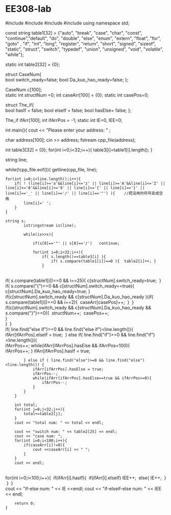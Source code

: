 # EE308-lab

#include <iostream>
#include <string>
#include <fstream>
#include <sstream>
using namespace std;

const string table1[32] = {"auto", "break",	"case",	"char",	"const", "continue","default",	"do",
                            "double",	"else",	"enum",	"extern", "float", "for", "goto" , "if",
                            "int",	"long",	"register",	"return", "short", "signed", "sizeof", "static",
                            "struct",	"switch",	"typedef",	"union", "unsigned", "void", "volatile", "while"};

static int table2[32] = {0};

struct CaseNum{           
	bool switch_ready=false; 
	bool Da_kuo_hao_ready=false; 
};

CaseNum c[100];        
static int structNum =0; 
int caseArr[100] = {0}; 
static int casePos=0;

struct The_if{           
    bool hasIf = false;
	bool elseIf = false;
	bool hasElse= false;
};

The_if ifArr[100];
int ifArrPos = -1;
static int IE=0, IEE=0; 



int main(){
cout << "Please enter your address: " ;

char address[100];
cin >> address;
fstream cpp_file(address); 

int table3[32] = {0};
for(int i=0;i<32;i++){
	table3[i]=table1[i].length(); 
}

string line;

while(!cpp_file.eof()){
			getline(cpp_file, line); 
	

	for(int i=0;i<line.length();i++){
		if( ! (line[i]>='a'&&line[i]<='z' || line[i]>='A'&&line[i]<='Z' || line[i]>='0'&&line[i]<='9' || line[i]=='{' || line[i]=='}' || line[i]=='_' || line[i]=='/' || line[i]=='"') ){    //把没用的符号变成空格 
		    line[i]=' ';	
		}
	} 
	
	string s;
			istringstream is(line);      
			
			while(is>>s){
				
				if(s[0]=='"' || s[0]=='/')   continue;
				
				for(int i=0;i<32;i++){
					if( s.length()==table3[i] ){
						if( s.compare(table1[i])==0 ){	table2[i]++; }   
					}


​					
​					if( s.compare(table1[i])==0 && i==25){
​						c[structNum].switch_ready=true;
​					}
​					if( s.compare("{")==0 && c[structNum].switch_ready==true){
​						c[structNum].Da_kuo_hao_ready=true;
​					}
​					
​					if(c[structNum].switch_ready && c[structNum].Da_kuo_hao_ready ){
​						if( s.compare(table1[i])==0 && i==2){
​							caseArr[casePos]++;
​						}
​					}
​					
​					if(c[structNum].switch_ready && c[structNum].Da_kuo_hao_ready && s.compare("}")==0){
​						structNum++;
​						casePos++;	
​					}	
​				} 
​			}		
​			if( line.find("else if")>=0 && line.find("else if")<line.length()){
​				ifArr[ifArrPos].elseIf = true;
​			} else if( line.find("if")>=0 && line.find("if")<line.length()){
​			
			    ifArrPos++;
				while(ifArr[ifArrPos].hasElse && ifArrPos<100){  
					ifArrPos++;
				} 
				ifArr[ifArrPos].hasIf = true;
						
			} else if ( line.find("else")>=0 && line.find("else")<line.length()) {
				ifArr[ifArrPos].hasElse = true;
				ifArrPos--;
				while(ifArr[ifArrPos].hasElse==true && ifArrPos>=0){ 
					ifArrPos--;
				}
			}
		}
		
		int total;
		for(int j=0;j<32;j++){
			total+=table2[j];  
		} 
		cout << "total num: " << total << endl;
		
		cout << "switch num: " << table2[25] << endl;
		cout << "case num: ";        
		for(int i=0;i<100;i++){
			if(caseArr[i]!=0){
				cout <<caseArr[i] << " ";  
			}
		}
		cout << endl; 


​	
​		for(int i=0;i<100;i++){
​			if(ifArr[i].hasIf){
​				if(ifArr[i].elseIf) IEE++;
​				else{   IE++;
​			    }
​			}
​		} 
​		
		cout << "if-else num: " << IE <<endl;
		cout << "if-elseif-else num: " << IEE << endl;
		
		return 0;
	}